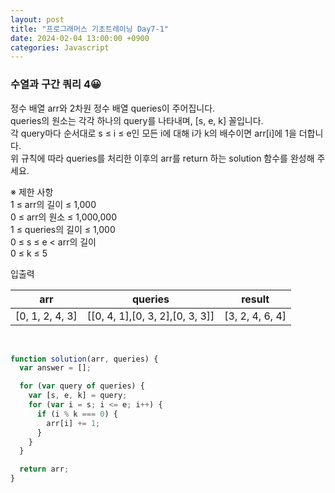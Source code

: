 ```yaml
---
layout: post
title: "프로그래머스 기초트레이닝 Day7-1"
date: 2024-02-04 13:00:00 +0900
categories: Javascript
---
```


### 수열과 구간 쿼리 4😀

정수 배열 arr와 2차원 정수 배열 queries이 주어집니다.<br>
queries의 원소는 각각 하나의 query를 나타내며, [s, e, k] 꼴입니다.<br>
각 query마다 순서대로 s ≤ i ≤ e인 모든 i에 대해 i가 k의 배수이면 arr[i]에 1을 더합니다.<br>
위 규칙에 따라 queries를 처리한 이후의 arr를 return 하는 solution 함수를 완성해 주세요.<br>

※ 제한 사항<br>
1 ≤ arr의 길이 ≤ 1,000<br>
0 ≤ arr의 원소 ≤ 1,000,000<br>
1 ≤ queries의 길이 ≤ 1,000<br>
0 ≤ s ≤ e < arr의 길이<br>
0 ≤ k ≤ 5<br>

입출력 <br>

|arr| queries|result|
|:---:|:---:|:---:|
|[0, 1, 2, 4, 3]|[[0, 4, 1],[0, 3, 2],[0, 3, 3]]|[3, 2, 4, 6, 4]|

<br>

```javascript
function solution(arr, queries) {
  var answer = [];

  for (var query of queries) {
    var [s, e, k] = query;
    for (var i = s; i <= e; i++) {
      if (i % k === 0) {
        arr[i] += 1;
      }
    }
  }

  return arr;
}
```
